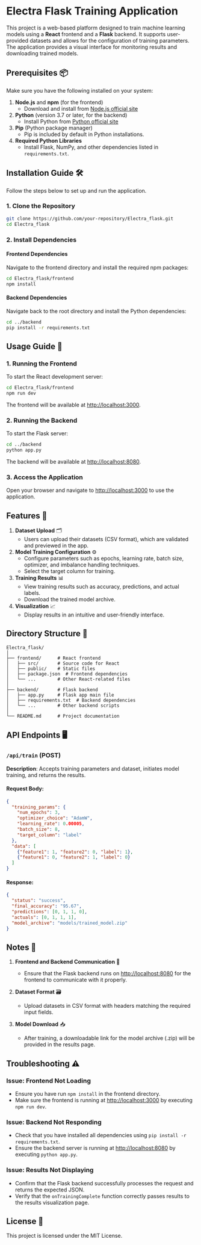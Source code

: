 
# Electra Flask Training Application

This project is a web-based platform designed to train machine learning models using a **React** frontend and a **Flask** backend. It supports user-provided datasets and allows for the configuration of training parameters. The application provides a visual interface for monitoring results and downloading trained models.

## Prerequisites 📦

Make sure you have the following installed on your system:

1. **Node.js** and **npm** (for the frontend)
   - Download and install from [Node.js official site](https://nodejs.org/)
2. **Python** (version 3.7 or later, for the backend)
   - Install Python from [Python official site](https://www.python.org/)
3. **Pip** (Python package manager)
   - Pip is included by default in Python installations.
4. **Required Python Libraries**
   - Install Flask, NumPy, and other dependencies listed in `requirements.txt`.

## Installation Guide 🛠️

Follow the steps below to set up and run the application.

### 1. Clone the Repository

```bash
git clone https://github.com/your-repository/Electra_flask.git
cd Electra_flask
```

### 2. Install Dependencies

#### Frontend Dependencies

Navigate to the frontend directory and install the required npm packages:

```bash
cd Electra_flask/frontend
npm install
```

#### Backend Dependencies

Navigate back to the root directory and install the Python dependencies:

```bash
cd ../backend
pip install -r requirements.txt
```

## Usage Guide 🚀

### 1. Running the Frontend

To start the React development server:

```bash
cd Electra_flask/frontend
npm run dev
```

The frontend will be available at [http://localhost:3000](http://localhost:3000).

### 2. Running the Backend

To start the Flask server:

```bash
cd ../backend
python app.py
```

The backend will be available at [http://localhost:8080](http://localhost:8080).

### 3. Access the Application

Open your browser and navigate to [http://localhost:3000](http://localhost:3000) to use the application.

## Features 🌟

1. **Dataset Upload** 🗂️
   - Users can upload their datasets (CSV format), which are validated and previewed in the app.
2. **Model Training Configuration** ⚙️
   - Configure parameters such as epochs, learning rate, batch size, optimizer, and imbalance handling techniques.
   - Select the target column for training.
3. **Training Results** 📊
   - View training results such as accuracy, predictions, and actual labels.
   - Download the trained model archive.
4. **Visualization** 📈
   - Display results in an intuitive and user-friendly interface.

## Directory Structure 📁

```plaintext
Electra_flask/
│
├── frontend/      # React frontend
│   ├── src/       # Source code for React
│   ├── public/    # Static files
│   ├── package.json  # Frontend dependencies
│   └── ...        # Other React-related files
│
├── backend/       # Flask backend
│   ├── app.py     # Flask app main file
│   ├── requirements.txt  # Backend dependencies
│   └── ...        # Other backend scripts
│
└── README.md      # Project documentation
```

## API Endpoints 🖥️

### `/api/train` (POST)

**Description**: Accepts training parameters and dataset, initiates model training, and returns the results.

#### Request Body:
```json
{
  "training_params": {
    "num_epochs": 3,
    "optimizer_choice": "AdamW",
    "learning_rate": 0.00005,
    "batch_size": 8,
    "target_column": "label"
  },
  "data": [
    {"feature1": 1, "feature2": 0, "label": 1},
    {"feature1": 0, "feature2": 1, "label": 0}
  ]
}
```

#### Response:
```json
{
  "status": "success",
  "final_accuracy": "95.67",
  "predictions": [0, 1, 1, 0],
  "actuals": [0, 1, 1, 1],
  "model_archive": "models/trained_model.zip"
}
```

## Notes 📝

1. **Frontend and Backend Communication** 🔗
   - Ensure that the Flask backend runs on [http://localhost:8080](http://localhost:8080) for the frontend to communicate with it properly.
   
2. **Dataset Format** 🗃️
   - Upload datasets in CSV format with headers matching the required input fields.
   
3. **Model Download** 📥
   - After training, a downloadable link for the model archive (.zip) will be provided in the results page.

## Troubleshooting ⚠️

### Issue: Frontend Not Loading

- Ensure you have run `npm install` in the frontend directory.
- Make sure the frontend is running at [http://localhost:3000](http://localhost:3000) by executing `npm run dev`.

### Issue: Backend Not Responding

- Check that you have installed all dependencies using `pip install -r requirements.txt`.
- Ensure the backend server is running at [http://localhost:8080](http://localhost:8080) by executing `python app.py`.

### Issue: Results Not Displaying

- Confirm that the Flask backend successfully processes the request and returns the expected JSON.
- Verify that the `onTrainingComplete` function correctly passes results to the results visualization page.

## License 📝

This project is licensed under the MIT License.

